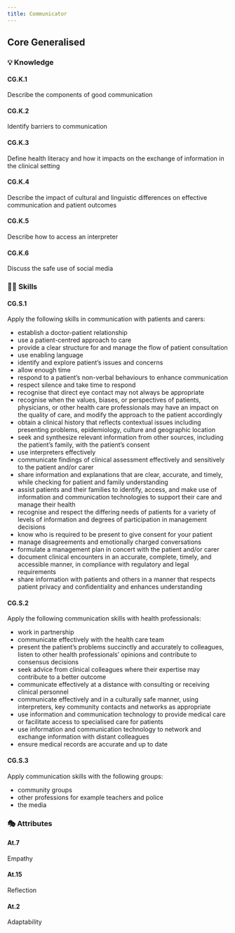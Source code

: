```yaml
---
title: Communicator
---
```


## Core Generalised

### 💡 Knowledge


#### CG.K.1

Describe the components of good communication

#### CG.K.2

Identify barriers to communication

#### CG.K.3

Define health literacy and how it impacts on the exchange of information in the clinical setting

#### CG.K.4

Describe the impact of cultural and linguistic differences on effective communication and patient outcomes

#### CG.K.5

Describe how to access an interpreter

#### CG.K.6

Discuss the safe use of social media 

### 🤹‍♀️ Skills


#### CG.S.1

Apply the following skills in communication with patients and carers:
- establish a doctor-patient relationship 
- use a patient-centred approach to care
- provide a clear structure for and manage the flow of patient consultation
- use enabling language
- identify and explore patient’s issues and concerns
- allow enough time 
- respond to a patient’s non-verbal behaviours to enhance communication
- respect silence and take time to respond
- recognise that direct eye contact may not always be appropriate
- recognise when the values, biases, or perspectives of patients, physicians, or other health care professionals may have an impact on the quality of care, and modify the approach to the patient accordingly
- obtain a clinical history that reflects contextual issues including presenting problems, epidemiology, culture and geographic location
- seek and synthesize relevant information from other sources, including the patient’s family, with the patient’s consent
- use interpreters effectively 
- communicate findings of clinical assessment effectively and sensitively to the patient and/or carer
- share information and explanations that are clear, accurate, and timely, while checking for patient and family understanding
- assist patients and their families to identify, access, and make use of information and communication technologies to support their care and manage their health
- recognise and respect the differing needs of patients for a variety of levels of information and degrees of participation in management decisions
- know who is required to be present to give consent for your patient
- manage disagreements and emotionally charged conversations
- formulate a management plan in concert with the patient and/or carer
- document clinical encounters in an accurate, complete, timely, and accessible manner, in compliance with regulatory and legal requirements
- share information with patients and others in a manner that respects patient privacy and confidentiality and enhances understanding

#### CG.S.2

Apply the following communication skills with health professionals:
- work in partnership 
- communicate effectively with the health care team
- present the patient’s problems succinctly and accurately to colleagues, listen to other health professionals’ opinions and contribute to consensus decisions
- seek advice from clinical colleagues where their expertise may contribute to a better outcome
- communicate effectively at a distance with consulting or receiving clinical personnel
- communicate effectively and in a culturally safe manner, using interpreters, key community contacts and networks as appropriate
- use information and communication technology to provide medical care or facilitate access to specialised care for patients
- use information and communication technology to network and exchange information with distant colleagues
- ensure medical records are accurate and up to date

#### CG.S.3

Apply communication skills with the following groups:
- community groups 
- other professions for example teachers and police
- the media

### 🎭 Attributes

#### At.7

Empathy

#### At.15

Reflection

#### At.2

Adaptability
